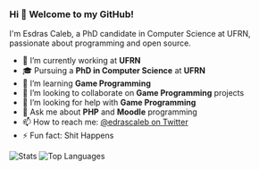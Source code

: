 ### Hi 👋 Welcome to my GitHub!

I'm Esdras Caleb, a PhD candidate in Computer Science at UFRN, passionate about programming and open source.

- 🔭 I’m currently working at **UFRN**
- 🎓 Pursuing a **PhD in Computer Science** at **UFRN**
- 🌱 I’m learning **Game Programming**
- 👯 I’m looking to collaborate on **Game Programming** projects
- 🤔 I’m looking for help with **Game Programming**
- 💬 Ask me about **PHP** and **Moodle** programming
- 📫 How to reach me: [@edrascaleb on Twitter](https://twitter.com/edrascaleb)
- ⚡ Fun fact: Shit Happens

![Stats](https://github-readme-stats-sigma-five.vercel.app/api?username=esdrascaleb&show_icons=true&hide_border=true)
![Top Languages](https://github-readme-stats.vercel.app/api/top-langs/?username=esdrascaleb&size_weight=0.3&count_weight=0.7&exclude_repo=unitytest&layout=compact&hide_border=true)
